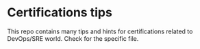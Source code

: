 # Certifications tips

This repo contains many tips and hints for certifications related to DevOps/SRE world. Check for the specific file.
